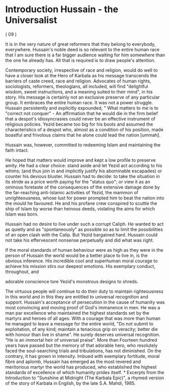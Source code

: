 Introduction Hussain - the Universalist
=======================================

( 09 )

It is in the very nature of great reformers that they belong to
everybody, everywhere. Hussain's noble deed is so relevant to the entire
human race that I am sure there is a far bigger audience waiting for him
somewhere than the one he already has. All that is required is to draw
people's attention.

Contemporary society, irrespective of race and religion, would do well
to have a closer look at the Hero of Karbala as his message transcends
the barriers of caste creed, race and religion. Advocates of human
rights, sociologists, reformers, theologians, all included, will find
"delightful wisdom, sweet instructions, and a meaning suited to their
mind", in his story. His message is certainly not an exclusive preserve
of any particular group. It embraces the entire human race. It was not a
power struggle. Hussain persistently and explicitly expounded, " What
matters to me is to "correct not conquer" - An affirmation that he would
die in the firm belief that a despot's idiosyncrasies could never be an
effective instrument of religious policies. Yezid became too big for his
boots and assumed the characteristics of a despot who, almost as a
condition of his position, made boastful and frivolous claims that he
alone could lead the nation [ummah].

Hussain was, however, committed to redeeming Islam and maintaining the
faith intact.

He hoped that matters would improve and kept a low profile to preserve
amity. He had a clear choice: stand aside and let Yezid act according to
his whims; (and thus join in and implicitly justify his abominable
escapades) or counter his devious bluster. Hussain had to decide: to
take the situation in its stride as a price worth paying for the "status
quo"; or view it as an ominous foretaste of the consequences of the
extensive damage done by the far-reaching anti-Islamic activities of
Yezid, the mammon of unrighteousness, whose lust for power prompted him
to beat the nation into the mould he favoured. He and his profane crew
conspired to scuttle the ship of Islam by worse than heinous deeds,
violating the aims for which Islam was born.

Hussain had no desire to live under such a corrupt Caliph. He wanted to
act as quietly and as "spontaneously" as possible so as to limit the
possibilities of an open clash with the Calip. But Yezid bargained hard.
Hussain could not take his effervescent nonsense perpetually and did
what was right.

If the moral standards of human behaviour were as high as they were in
the person of Hussain the world would be a better place to live in, is
the obvious inference. His incredible cool and superhuman moral courage
to achieve his mission stirs our deepest emotions. His exemplary
conduct, throughout, and

adorable conscience tore Yezid's monstrous designs to shreds.

The virtuous people will continue to do their duty to maintain
righteousness in this world and in this they are entitled to universal
recognition and support. Hussain's acceptance of persecution in the
cause of humanity was most convincing and moving proof of God's
immanence in men. He was a man par excellence who maintained the highest
standards set by the martyrs and heroes of all ages. With a courage that
was more than human he managed to leave a message for the entire world,
"Do not submit to exploitation, of any kind; maintain a tenacious grip
on veracity; better die with honour than live in shame". He surely
deserves universal recognition. "He is an immortal heir of universal
praise". More than Fourteen hundred years have passed but the memory of
that adorable hero, who resolutely faced the soul-searching trials and
tribulations, has not diminished. On the contrary, it has grown in
intensity. Imbued with exemplary fortitude, moral fibre and aplomb,
Hussain has emerged as the most revered and meritorious martyr the world
has produced, who established the highest standards of excellence of
which humanity prides itself. \* Excerpts from the Introduction to
"Sunshine at Midnight (The Karbala Epic)", a rhymed version of the story
of Karbala in English, by the late S.A. Mahdi, 1985.


